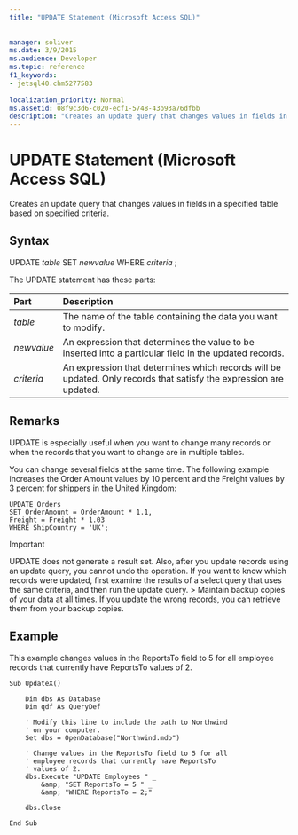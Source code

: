 ```yaml
---
title: "UPDATE Statement (Microsoft Access SQL)"
 
 
manager: soliver
ms.date: 3/9/2015
ms.audience: Developer
ms.topic: reference
f1_keywords:
- jetsql40.chm5277583
  
localization_priority: Normal
ms.assetid: 08f9c3d6-c020-ecf1-5748-43b93a76dfbb
description: "Creates an update query that changes values in fields in a specified table based on specified criteria."
---
```


# UPDATE Statement (Microsoft Access SQL)

Creates an update query that changes values in fields in a specified table based on specified criteria.
  
## Syntax

UPDATE  *table*  SET  *newvalue*  WHERE  *criteria*  ; 
  
The UPDATE statement has these parts:
  
|**Part**|**Description**|
|:-----|:-----|
| *table*  <br/> |The name of the table containing the data you want to modify.  <br/> |
| *newvalue*  <br/> |An expression that determines the value to be inserted into a particular field in the updated records.  <br/> |
| *criteria*  <br/> |An expression that determines which records will be updated. Only records that satisfy the expression are updated.  <br/> |
   
## Remarks

UPDATE is especially useful when you want to change many records or when the records that you want to change are in multiple tables.
  
You can change several fields at the same time. The following example increases the Order Amount values by 10 percent and the Freight values by 3 percent for shippers in the United Kingdom:
  
```
UPDATE Orders 
SET OrderAmount = OrderAmount * 1.1, 
Freight = Freight * 1.03 
WHERE ShipCountry = 'UK';
```

> [!IMPORTANT]
>  UPDATE does not generate a result set. Also, after you update records using an update query, you cannot undo the operation. If you want to know which records were updated, first examine the results of a select query that uses the same criteria, and then run the update query. >  Maintain backup copies of your data at all times. If you update the wrong records, you can retrieve them from your backup copies. 
  
## Example

This example changes values in the ReportsTo field to 5 for all employee records that currently have ReportsTo values of 2.
  
```
Sub UpdateX() 
 
    Dim dbs As Database 
    Dim qdf As QueryDef 
 
    ' Modify this line to include the path to Northwind 
    ' on your computer. 
    Set dbs = OpenDatabase("Northwind.mdb") 
     
    ' Change values in the ReportsTo field to 5 for all  
    ' employee records that currently have ReportsTo  
    ' values of 2. 
    dbs.Execute "UPDATE Employees " _ 
        &amp; "SET ReportsTo = 5 " _ 
        &amp; "WHERE ReportsTo = 2;" 
         
    dbs.Close 
 
End Sub
```



